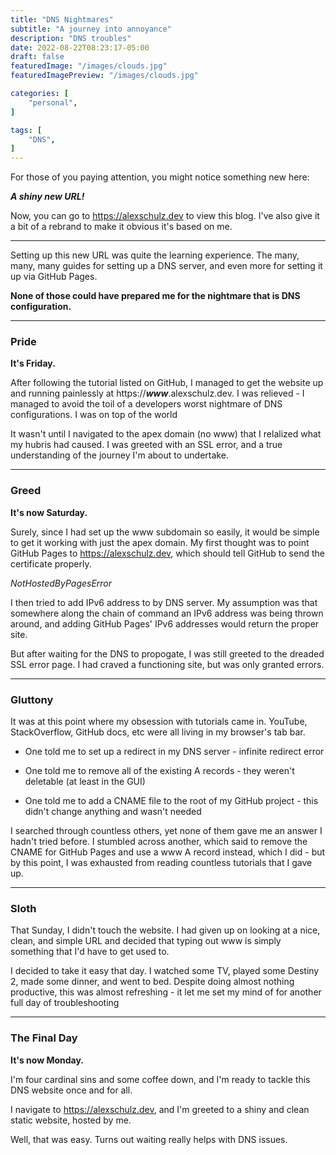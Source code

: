 ```yaml
---
title: "DNS Nightmares"
subtitle: "A journey into annoyance"
description: "DNS troubles"
date: 2022-08-22T08:23:17-05:00
draft: false
featuredImage: "/images/clouds.jpg"
featuredImagePreview: "/images/clouds.jpg"

categories: [
    "personal",
]

tags: [
    "DNS",
]
---
```


For those of you paying attention, you might notice something new here:

***A shiny new URL!***

Now, you can go to <https://alexschulz.dev> to view this blog. I've also give it a bit of a rebrand to make it obvious it's based on me.

---

Setting up this new URL was quite the learning experience. The many, many, many guides for setting up a DNS server, and even more for setting it up via GitHub Pages.

**None of those could have prepared me for the nightmare that is DNS configuration.**

---

### Pride

**It's Friday.**

After following the tutorial listed on GitHub, I managed to get the website up and running painlessly at https://***www***.alexschulz.dev. I was relieved - I managed to avoid the toil of a developers worst nightmare of DNS configurations. I was on top of the world

It wasn't until I navigated to the apex domain (no www) that I relalized what my hubris had caused. I was greeted with an SSL error, and a true understanding of the journey I'm about to undertake.

---

### Greed

**It's now Saturday.**

Surely, since I had set up the www subdomain so easily, it would be simple to get it working with just the apex domain. My first thought was to point GitHub Pages to https://alexschulz.dev, which should tell GitHub to send the certificate properly.

*NotHostedByPagesError*

I then tried to add IPv6 address to by DNS server. My assumption was that somewhere along the chain of command an IPv6 address was being thrown around, and adding GitHub Pages' IPv6 addresses would return the proper site.

But after waiting for the DNS to propogate, I was still greeted to the dreaded SSL error page. I had craved a functioning site, but was only granted errors.

---

### Gluttony

It was at this point where my obsession with tutorials came in. YouTube, StackOverflow, GitHub docs, etc were all living in my browser's tab bar.

* One told me to set up a redirect in my DNS server - infinite redirect error

* One told me to remove all of the existing A records - they weren't deletable (at least in the GUI)

* One told me to add a CNAME file to the root of my GitHub project - this didn't change anything and wasn't needed

I searched through countless others, yet none of them gave me an answer I hadn't tried before. I stumbled across another, which said to remove the CNAME for GitHub Pages and use a www A record instead, which I did - but by this point, I was exhausted from reading countless tutorials that I gave up.

---

### Sloth

That Sunday, I didn't touch the website. I had given up on looking at a nice, clean, and simple URL and decided that typing out www is simply something that I'd have to get used to.

I decided to take it easy that day. I watched some TV, played some Destiny 2, made some dinner, and went to bed. Despite doing almost nothing productive, this was almost refreshing - it let me set my mind of for another full day of troubleshooting

---

### The Final Day

**It's now Monday.**

I'm four cardinal sins and some coffee down, and I'm ready to tackle this DNS website once and for all.

I navigate to <https://alexschulz.dev>, and I'm greeted to a shiny and clean static website, hosted by me.

Well, that was easy. Turns out waiting really helps with DNS issues.